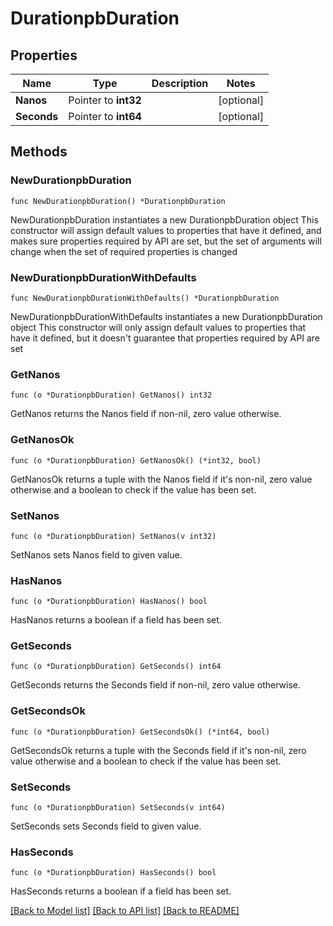 # DurationpbDuration

## Properties

Name | Type | Description | Notes
------------ | ------------- | ------------- | -------------
**Nanos** | Pointer to **int32** |  | [optional] 
**Seconds** | Pointer to **int64** |  | [optional] 

## Methods

### NewDurationpbDuration

`func NewDurationpbDuration() *DurationpbDuration`

NewDurationpbDuration instantiates a new DurationpbDuration object
This constructor will assign default values to properties that have it defined,
and makes sure properties required by API are set, but the set of arguments
will change when the set of required properties is changed

### NewDurationpbDurationWithDefaults

`func NewDurationpbDurationWithDefaults() *DurationpbDuration`

NewDurationpbDurationWithDefaults instantiates a new DurationpbDuration object
This constructor will only assign default values to properties that have it defined,
but it doesn't guarantee that properties required by API are set

### GetNanos

`func (o *DurationpbDuration) GetNanos() int32`

GetNanos returns the Nanos field if non-nil, zero value otherwise.

### GetNanosOk

`func (o *DurationpbDuration) GetNanosOk() (*int32, bool)`

GetNanosOk returns a tuple with the Nanos field if it's non-nil, zero value otherwise
and a boolean to check if the value has been set.

### SetNanos

`func (o *DurationpbDuration) SetNanos(v int32)`

SetNanos sets Nanos field to given value.

### HasNanos

`func (o *DurationpbDuration) HasNanos() bool`

HasNanos returns a boolean if a field has been set.

### GetSeconds

`func (o *DurationpbDuration) GetSeconds() int64`

GetSeconds returns the Seconds field if non-nil, zero value otherwise.

### GetSecondsOk

`func (o *DurationpbDuration) GetSecondsOk() (*int64, bool)`

GetSecondsOk returns a tuple with the Seconds field if it's non-nil, zero value otherwise
and a boolean to check if the value has been set.

### SetSeconds

`func (o *DurationpbDuration) SetSeconds(v int64)`

SetSeconds sets Seconds field to given value.

### HasSeconds

`func (o *DurationpbDuration) HasSeconds() bool`

HasSeconds returns a boolean if a field has been set.


[[Back to Model list]](../README.md#documentation-for-models) [[Back to API list]](../README.md#documentation-for-api-endpoints) [[Back to README]](../README.md)


